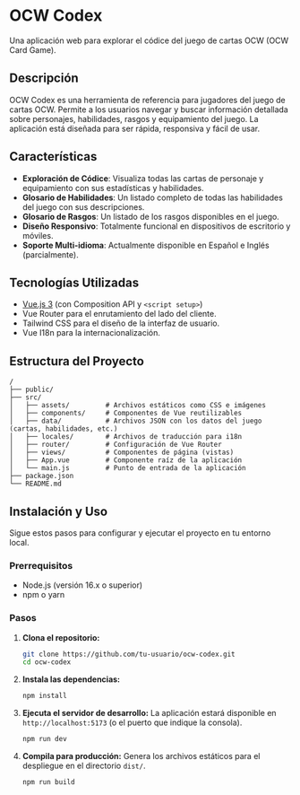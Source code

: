 # OCW Codex

Una aplicación web para explorar el códice del juego de cartas OCW (OCW Card Game).

## Descripción

OCW Codex es una herramienta de referencia para jugadores del juego de cartas OCW. Permite a los usuarios navegar y buscar información detallada sobre personajes, habilidades, rasgos y equipamiento del juego. La aplicación está diseñada para ser rápida, responsiva y fácil de usar.

## Características

-   **Exploración de Códice**: Visualiza todas las cartas de personaje y equipamiento con sus estadísticas y habilidades.
-   **Glosario de Habilidades**: Un listado completo de todas las habilidades del juego con sus descripciones.
-   **Glosario de Rasgos**: Un listado de los rasgos disponibles en el juego.
-   **Diseño Responsivo**: Totalmente funcional en dispositivos de escritorio y móviles.
-   **Soporte Multi-idioma**: Actualmente disponible en Español e Inglés (parcialmente).

## Tecnologías Utilizadas

-   [Vue.js 3](https://vuejs.org/) (con Composition API y `<script setup>`)
-   Vue Router para el enrutamiento del lado del cliente.
-   Tailwind CSS para el diseño de la interfaz de usuario.
-   Vue I18n para la internacionalización.

## Estructura del Proyecto

```
/
├── public/
├── src/
│   ├── assets/         # Archivos estáticos como CSS e imágenes
│   ├── components/     # Componentes de Vue reutilizables
│   ├── data/           # Archivos JSON con los datos del juego (cartas, habilidades, etc.)
│   ├── locales/        # Archivos de traducción para i18n
│   ├── router/         # Configuración de Vue Router
│   ├── views/          # Componentes de página (vistas)
│   ├── App.vue         # Componente raíz de la aplicación
│   └── main.js         # Punto de entrada de la aplicación
├── package.json
└── README.md
```

## Instalación y Uso

Sigue estos pasos para configurar y ejecutar el proyecto en tu entorno local.

### Prerrequisitos

-   Node.js (versión 16.x o superior)
-   npm o yarn

### Pasos

1.  **Clona el repositorio:**
    ```bash
    git clone https://github.com/tu-usuario/ocw-codex.git
    cd ocw-codex
    ```

2.  **Instala las dependencias:**
    ```bash
    npm install
    ```

3.  **Ejecuta el servidor de desarrollo:**
    La aplicación estará disponible en `http://localhost:5173` (o el puerto que indique la consola).
    ```bash
    npm run dev
    ```

4.  **Compila para producción:**
    Genera los archivos estáticos para el despliegue en el directorio `dist/`.
    ```bash
    npm run build
    ```